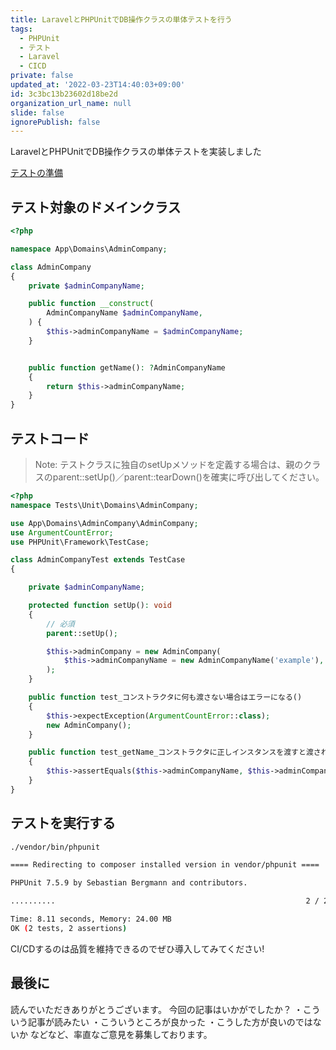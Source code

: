 ```yaml
---
title: LaravelとPHPUnitでDB操作クラスの単体テストを行う
tags:
  - PHPUnit
  - テスト
  - Laravel
  - CICD
private: false
updated_at: '2022-03-23T14:40:03+09:00'
id: 3c3bc13b23602d18be2d
organization_url_name: null
slide: false
ignorePublish: false
---
```

LaravelとPHPUnitでDB操作クラスの単体テストを実装しました

[テストの準備](https://readouble.com/laravel/8.x/ja/testing.html)

## テスト対象のドメインクラス
```php
<?php

namespace App\Domains\AdminCompany;

class AdminCompany
{
    private $adminCompanyName;

    public function __construct(
        AdminCompanyName $adminCompanyName,
    ) {
        $this->adminCompanyName = $adminCompanyName;
    }


    public function getName(): ?AdminCompanyName
    {
        return $this->adminCompanyName;
    }
}

```

## テストコード


> Note: テストクラスに独自のsetUpメソッドを定義する場合は、親のクラスのparent::setUp()／parent::tearDown()を確実に呼び出してください。

```php
<?php
namespace Tests\Unit\Domains\AdminCompany;

use App\Domains\AdminCompany\AdminCompany;
use ArgumentCountError;
use PHPUnit\Framework\TestCase;

class AdminCompanyTest extends TestCase
{

    private $adminCompanyName;

    protected function setUp(): void
    {
        // 必須
        parent::setUp();

        $this->adminCompany = new AdminCompany(
            $this->adminCompanyName = new AdminCompanyName('example'),
        );
    }

    public function test_コンストラクタに何も渡さない場合はエラーになる()
    {
        $this->expectException(ArgumentCountError::class);
        new AdminCompany();
    }

    public function test_getName_コンストラクタに正しインスタンスを渡すと渡された値を返す()
    {
        $this->assertEquals($this->adminCompanyName, $this->adminCompany->getName());
    }
}
```

## テストを実行する

```bash
./vendor/bin/phpunit

==== Redirecting to composer installed version in vendor/phpunit ====

PHPUnit 7.5.9 by Sebastian Bergmann and contributors.

..........                                                        2 / 2 (100%)

Time: 8.11 seconds, Memory: 24.00 MB
OK (2 tests, 2 assertions)
```

CI/CDするのは品質を維持できるのでぜひ導入してみてください!


## 最後に

読んでいただきありがとうございます。
今回の記事はいかがでしたか？
・こういう記事が読みたい
・こういうところが良かった
・こうした方が良いのではないか
などなど、率直なご意見を募集しております。
